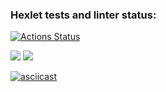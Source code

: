 ### Hexlet tests and linter status:
[![Actions Status](https://github.com/karasino/frontend-project-lvl2/workflows/hexlet-check/badge.svg)](https://github.com/karasino/frontend-project-lvl2/actions)

<a href="https://codeclimate.com/github/karasino/frontend-project-lvl2/maintainability"><img src="https://api.codeclimate.com/v1/badges/03a350e1b4dc0141fb64/maintainability" /></a>
<a href="https://codeclimate.com/github/karasino/frontend-project-lvl2/test_coverage"><img src="https://api.codeclimate.com/v1/badges/03a350e1b4dc0141fb64/test_coverage" /></a>

[![asciicast](https://asciinema.org/a/flPo0gQsoclhHjJHf8RgmXI7q.svg)](https://asciinema.org/a/5AQQ6QM3KPq4WXJPmrG9t0tr9)